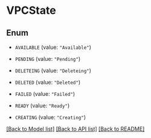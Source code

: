 # VPCState

## Enum


* `AVAILABLE` (value: `"Available"`)

* `PENDING` (value: `"Pending"`)

* `DELETEING` (value: `"Deleteing"`)

* `DELETED` (value: `"Deleted"`)

* `FAILED` (value: `"Failed"`)

* `READY` (value: `"Ready"`)

* `CREATING` (value: `"Creating"`)


[[Back to Model list]](../README.md#documentation-for-models) [[Back to API list]](../README.md#documentation-for-api-endpoints) [[Back to README]](../README.md)


